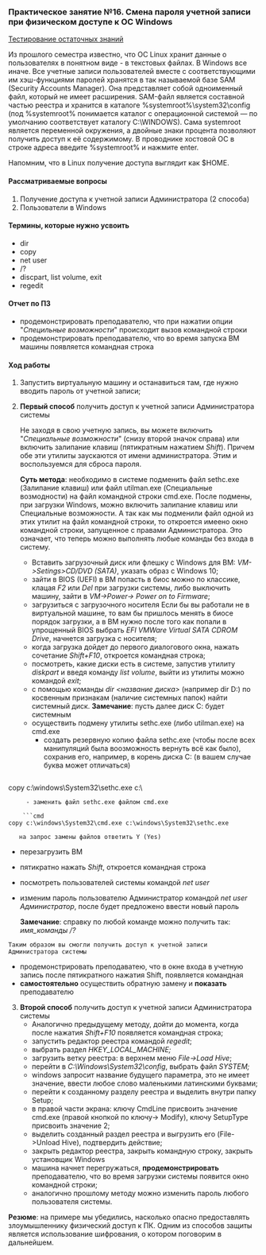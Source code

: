 ### Практическое занятие №16. Смена пароля  учетной записи при физическом доступе к ОС Windows

[Тестирование остаточных знаний](http://gitlabnto:5000/bos/python)

Из прошлого семестра известно, что ОС Linux хранит данные о пользователях в понятном виде - в текстовых файлах. В Windows все иначе. Все учетные записи пользователей вместе с соответствующими им хэш-функциями паролей хранятся в так называемой базе SAM (Security Accounts Manager). Она представляет собой одноименный файл, который не имеет расширения. SAM-файл является составной частью реестра и хранится в каталоге %systemroot%\system32\config (под %systemroot% понимается каталог с операционной системой — по умолчанию соответствует каталогу C:\WINDOWS). Сама systemroot является переменной окружения, а двойные знаки процента позволяют получить доступ к её содержимому. В проводнике хостовой ОС в строке адреса введите %systemroot% и нажмите enter.

Напомним, что в Linux получение доступа выглядит как $HOME.

#### Рассматриваемые вопросы

1. Получение доступа к учетной записи Администратора (2 способа)
2. Пользователи в Windows

#### Термины, которые нужно усвоить

- dir
- copy
- net user
- /?
- discpart, list volume, exit
- regedit

#### Отчет по ПЗ

- продемонстрировать преподавателю, что при нажатии опции "*Специльные возможности*" происходит вызов командной строки
- продемонстрировать преподавателю, что во время запуска ВМ машины появляется командная строка

#### Ход работы

1. Запустить  виртуальную машину и останавиться там, где нужно вводить пароль от учетной записи;
2. **Первый способ** получить доступ к учетной записи Администратора системы

    Не заходя в свою учетную запись, вы можете включить "*Специальные возможности*" (снизу второй значок справа) или включить залипание клавиш (пятикратным нажатием *Shift*). Причем обе эти утилиты заускаются от имени администратора. Этим и воспользуемся для сброса пароля.
   
    **Суть метода**: необходимо в системе подменить файл sethc.exe (Залипание клавиш) или файл utilman.exe (Специальные возмодности) на файл командной строки cmd.exe. После подмены, при загрузки Windows, можно включить залипание клавиш или Специальные возможности. А так как мы подменили файл одной из этих утилит на файл командной строки, то откроется имеено окно командной строки, запущенное с правами Администратора. Это означает, что теперь можно выполнять любые команды без входа в систему.
   - Вставить загрузочный диск или флешку c Windows 
     для ВМ: *VM->Setings>CD/DVD (SATA)*, указать образ с Windows 10;
   - зайти в BIOS (UEFI)
     в ВМ попасть в биос можно по классике, клацая *F2* или *Del* при загрузки системы, либо выключить машину, зайти в *VM->Power-> Power on to Firmware*;
   - загрузиться с загрузочного носителя
     Если бы вы работали не в виртуальной машине, то вам бы пришлось менять в биосе порядок загрузки, а в ВМ нужно после того как попали в упрощенный BIOS выбрать *EFI VMWare Virtual SATA CDROM Drive*, начнется загрузка с носителя;
   - когда загрузка дойдет до первого диалогового окна, нажать сочетание *Shift+F10*, откроется командная строка;
   - посмотреть, какие диски есть в системе, запустив утилиту *diskpart* и введя команду *list volume*, выйти из утилиты можно командой *exit*;
   - c помощью команды *dir <название диска>* (например dir D:\) по косвенным признакам (наличие системных папок) найти системный диск.
     **Замечание**: пусть далее диск С: будет системным
   - осуществить подмену утилиты sethc.exe (либо utilman.exe) на cmd.exe
     - создать резервную копию файла sethc.exe (чтобы после всех манипуляций была воозможность вернуть всё как было), сохранив его, например, в корень диска С: (в вашем случае буква может отличаться)

    ```cmd
copy c:\windows\System32\sethc.exe c:\
```
     - заменить файл sethc.exe файлом cmd.exe

    ```cmd
copy с:\windows\System32\cmd.exe с:\windows\System32\sethc.exe
```

       на запрос замены файлов ответить Y (Yes)
   - перезагрузить ВМ
   - пятикратно нажать *Shift*, откроется командная строка
   - посмотреть пользователей системы командой *net user*
   - изменим пароль пользователю Администратор командой *net user Администратор*, после будет предложено ввести новый пароль 

     **Замечание**: справку по любой команде можно получить так: *имя_команды /?*

    Таким образом вы смогли получить доступ к учетной записи Администратора системы
   - продемонстрировать преподаватею, что в окне входа в учетную запись после пятикратного нажатия Shift, появляется командная
   - **самостоятельно** осуществить обратную замену и **показать** преподавателю

3. **Второй способ** получить доступ к учетной записи Администратора системы
   - Аналогично предыдущему методу, дойти до момента, когда после нажатия *Shift+F10* появляется командная строка;
   - запустить редактор реестра командой *regedit*;
   - выбрать раздел *HKEY_LOCAL_MACHINE;*
   - загрузить ветку реестра: в верхнем меню *File->Load Hive*;
   - перейти в *C:\Windows\System32\config*, выбрать файл *SYSTEM;*
   - windows запросит название будущего параметра, это не имеет значение, ввести любое слово маленькими латинскими буквами;
   - перейти к созданному разделу реестра и выделить внутри папку Setup;
   - в правой части экрана: ключу CmdLine присвоить значение cmd.exe (правой кнопкой по ключу-> Modify), ключу SetupType присвоить значение 2;
   - выделить созданный раздел реестра и выгрузить его (File->Unload Hive), подтвердить действие;
   - закрыть редактор реестра, закрыть командную строку, закрыть установщик Windows
   - машина начнет перегружаться, **продемонстрировать** преподавателю, что во время загрузки системы появится окно командной строки;
   - аналогично прошлому методу можно изменить пароль любого пользователя системы.

**Резюме**: на примере мы убедились, насколько опасно предоставлять злоумышленнику физический доступ к ПК. Одним из способов защиты является использование шифрования, о котором поговорим в дальнейшем.